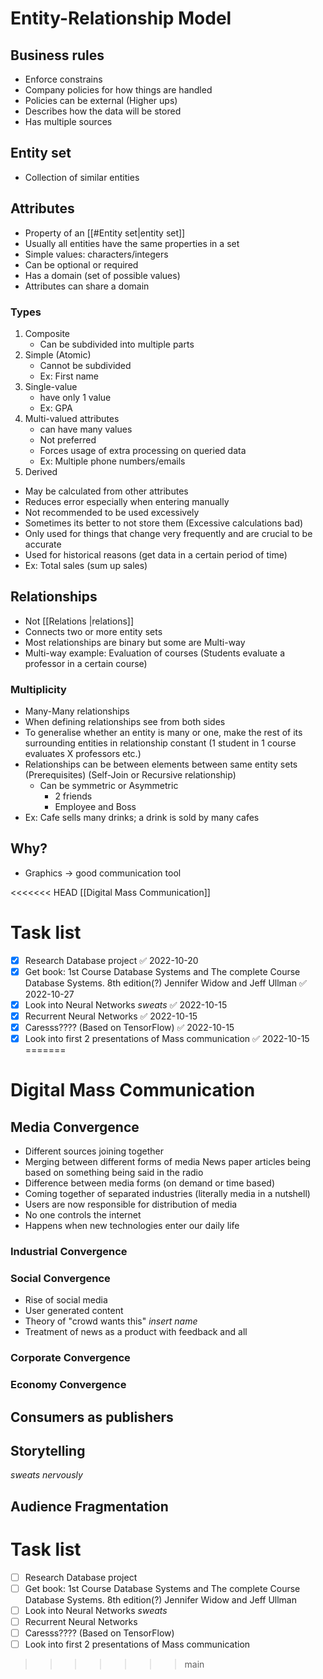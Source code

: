 # Entity-Relationship Model
## Business rules
- Enforce constrains
- Company policies for how things are handled
- Policies can be external (Higher ups)
- Describes how the data will be stored
- Has multiple sources
## Entity set
- Collection of similar entities

## Attributes
- Property of an [[#Entity set|entity set]]
- Usually all entities have the same properties in a set
- Simple values: characters/integers
- Can be optional or required
- Has a domain (set of possible values)
- Attributes can share a domain
### Types
1. Composite
   - Can be subdivided into multiple parts
2. Simple (Atomic)
   - Cannot be subdivided
   - Ex: First name
3. Single-value 
   - have only 1 value
   - Ex: GPA
4. Multi-valued attributes
   - can have many values
   - Not preferred
   - Forces usage of extra processing on queried data
   - Ex: Multiple phone numbers/emails
5.  Derived
   - May be calculated from other attributes
   - Reduces error especially when entering manually
   - Not recommended to be used excessively
   - Sometimes its better to not store them (Excessive calculations bad)
   - Only used for things that change very frequently and are crucial to be accurate
   - Used for historical reasons (get data in a certain period of time)
   - Ex: Total sales (sum up sales)
## Relationships
- Not [[Relations |relations]]
- Connects two or more entity sets
- Most relationships are binary but some are Multi-way
- Multi-way example: Evaluation of courses (Students evaluate a professor in a certain course)
### Multiplicity
- Many-Many relationships
- When defining relationships see from both sides 
- To generalise whether an entity is many or one, make the rest of its surrounding entities in relationship constant (1 student in 1 course evaluates X professors etc.)
- Relationships can be between elements between same entity sets (Prerequisites) (Self-Join or Recursive relationship)
  - Can be symmetric or Asymmetric 
    - 2 friends
    - Employee and Boss
- Ex: Cafe sells many drinks; a drink is sold by many cafes
 
## Why?
- Graphics -> good communication tool


<<<<<<< HEAD
[[Digital Mass Communication]]


# Task list
- [x] Research Database project ✅ 2022-10-20
- [x] Get book: 1st Course Database Systems and The complete Course Database Systems. 8th edition(?) Jennifer Widow and Jeff Ullman ✅ 2022-10-27
- [x] Look into Neural Networks *sweats* ✅ 2022-10-15
- [x] Recurrent Neural Networks ✅ 2022-10-15
- [x] Caresss???? (Based on TensorFlow) ✅ 2022-10-15
- [x] Look into first 2 presentations of Mass communication ✅ 2022-10-15
=======
# Digital Mass Communication

## Media Convergence 
- Different sources joining together 
- Merging between different forms of media
  News paper articles being based on something being said in the radio
- Difference between media forms (on demand or time based)
- Coming together of separated industries (literally media in a nutshell)
- Users are now responsible for distribution of media  
- No one controls the internet
- Happens when new technologies enter our daily life

### Industrial Convergence
### Social Convergence
- Rise of social media
- User generated content
- Theory of "crowd wants this" *insert name*
- Treatment of news as a product with feedback and all

### Corporate Convergence
### Economy Convergence

## Consumers as publishers
## Storytelling 
*sweats nervously*

## Audience Fragmentation


# Task list
- [ ]  Research Database project
- [ ] Get book: 1st Course Database Systems and The complete Course Database Systems. 8th edition(?) Jennifer Widow and Jeff Ullman
- [ ] Look into Neural Networks *sweats*
- [ ] Recurrent Neural Networks 
- [ ] Caresss???? (Based on TensorFlow)
- [ ] Look into first 2 presentations of Mass communication 
>>>>>>> main
